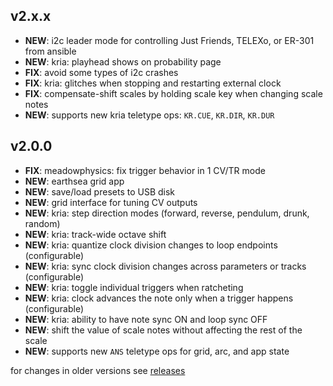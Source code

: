 ## v2.x.x

- **NEW**: i2c leader mode for controlling Just Friends, TELEXo, or ER-301 from ansible
- **NEW**: kria: playhead shows on probability page
- **FIX**: avoid some types of i2c crashes
- **FIX**: kria: glitches when stopping and restarting external clock
- **FIX**: compensate-shift scales by holding scale key when changing scale notes
- **NEW**: supports new kria teletype ops: `KR.CUE`, `KR.DIR`, `KR.DUR`


## v2.0.0

- **FIX**: meadowphysics: fix trigger behavior in 1 CV/TR mode
- **NEW**: earthsea grid app
- **NEW**: save/load presets to USB disk
- **NEW**: grid interface for tuning CV outputs
- **NEW**: kria: step direction modes (forward, reverse, pendulum, drunk, random)
- **NEW**: kria: track-wide octave shift
- **NEW**: kria: quantize clock division changes to loop endpoints (configurable)
- **NEW**: kria: sync clock division changes across parameters or tracks (configurable)
- **NEW**: kria: toggle individual triggers when ratcheting
- **NEW**: kria: clock advances the note only when a trigger happens (configurable)
- **NEW**: kria: ability to have note sync ON and loop sync OFF
- **NEW**: shift the value of scale notes without affecting the rest of the scale
- **NEW**: supports new `ANS` teletype ops for grid, arc, and app state


for changes in older versions see [releases](https://github.com/monome/ansible/releases)
